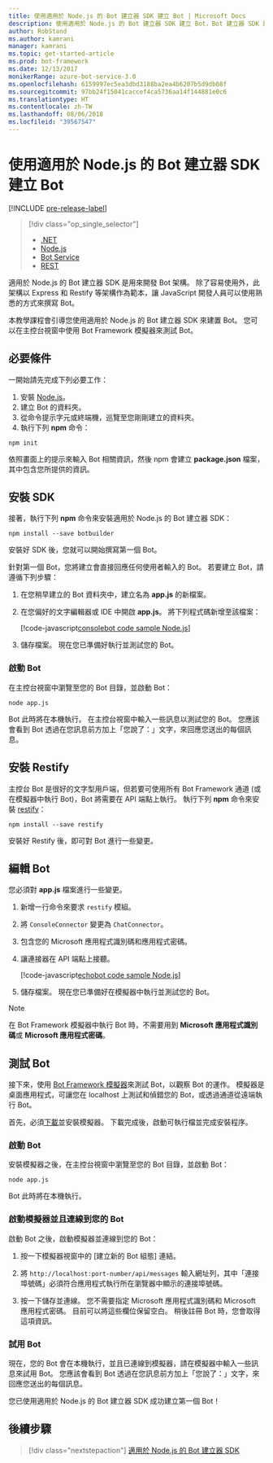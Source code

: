 ```yaml
---
title: 使用適用於 Node.js 的 Bot 建立器 SDK 建立 Bot | Microsoft Docs
description: 使用適用於 Node.js 的 Bot 建立器 SDK 建立 Bot，Bot 建立器 SDK 是功能強大的 Bot 建構架構。
author: RobStand
ms.author: kamrani
manager: kamrani
ms.topic: get-started-article
ms.prod: bot-framework
ms.date: 12/13/2017
monikerRange: azure-bot-service-3.0
ms.openlocfilehash: 6159997ec5ea3dbd3188ba2ea4b6207b5d9db08f
ms.sourcegitcommit: 97bb24f15041caccef4ca5736aa14f144881e0c6
ms.translationtype: HT
ms.contentlocale: zh-TW
ms.lasthandoff: 08/06/2018
ms.locfileid: "39567547"
---
```

# <a name="create-a-bot-with-the-bot-builder-sdk-for-nodejs"></a>使用適用於 Node.js 的 Bot 建立器 SDK 建立 Bot

[!INCLUDE [pre-release-label](../includes/pre-release-label-v3.md)]

> [!div class="op_single_selector"]
> - [.NET](../dotnet/bot-builder-dotnet-quickstart.md)
> - [Node.js](../nodejs/bot-builder-nodejs-quickstart.md)
> - [Bot Service](../bot-service-quickstart.md)
> - [REST](../rest-api/bot-framework-rest-connector-quickstart.md)

適用於 Node.js 的 Bot 建立器 SDK 是用來開發 Bot 架構。 除了容易使用外，此架構以 Express 和 Restify 等架構作為範本，讓 JavaScript 開發人員可以使用熟悉的方式來撰寫 Bot。

本教學課程會引導您使用適用於 Node.js 的 Bot 建立器 SDK 來建置 Bot。 您可以在主控台視窗中使用 Bot Framework 模擬器來測試 Bot。

## <a name="prerequisites"></a>必要條件
一開始請先完成下列必要工作：

1. 安裝 [Node.js](https://nodejs.org)。
2. 建立 Bot 的資料夾。
3. 從命令提示字元或終端機，巡覽至您剛剛建立的資料夾。
4. 執行下列 **npm** 命令：

```nodejs
npm init
```

依照畫面上的提示來輸入 Bot 相關資訊，然後 npm 會建立 **package.json** 檔案，其中包含您所提供的資訊。 

## <a name="install-the-sdk"></a>安裝 SDK
接著，執行下列 **npm** 命令來安裝適用於 Node.js 的 Bot 建立器 SDK：

```nodejs
npm install --save botbuilder
```

安裝好 SDK 後，您就可以開始撰寫第一個 Bot。

針對第一個 Bot，您將建立會直接回應任何使用者輸入的 Bot。 若要建立 Bot，請遵循下列步驟：

1. 在您稍早建立的 Bot 資料夾中，建立名為 **app.js** 的新檔案。
2. 在您偏好的文字編輯器或 IDE 中開啟 **app.js**。 將下列程式碼新增至該檔案： 

   [!code-javascript[consolebot code sample Node.js](../includes/code/node-getstarted.js#consolebot)]

3. 儲存檔案。 現在您已準備好執行並測試您的 Bot。

### <a name="start-your-bot"></a>啟動 Bot

在主控台視窗中瀏覽至您的 Bot 目錄，並啟動 Bot：

```nodejs
node app.js
```

Bot 此時將在本機執行。 在主控台視窗中輸入一些訊息以測試您的 Bot。
您應該會看到 Bot 透過在您訊息前方加上「您說了：」文字，來回應您送出的每個訊息。

## <a name="install-restify"></a>安裝 Restify

主控台 Bot 是很好的文字型用戶端，但若要可使用所有 Bot Framework 通道 (或在模擬器中執行 Bot)，Bot 將需要在 API 端點上執行。 執行下列 **npm** 命令來安裝 <a href="http://restify.com/" target="_blank">restify</a>：

```nodejs
npm install --save restify
```

安裝好 Restify 後，即可對 Bot 進行一些變更。

## <a name="edit-your-bot"></a>編輯 Bot

您必須對 **app.js** 檔案進行一些變更。 

1. 新增一行命令來要求 `restify` 模組。
2. 將 `ConsoleConnector` 變更為 `ChatConnector`。
3. 包含您的 Microsoft 應用程式識別碼和應用程式密碼。
4. 讓連接器在 API 端點上接聽。

   [!code-javascript[echobot code sample Node.js](../includes/code/node-getstarted.js#echobot)]

5. 儲存檔案。 現在您已準備好在模擬器中執行並測試您的 Bot。

> [!NOTE] 
> 在 Bot Framework 模擬器中執行 Bot 時，不需要用到 **Microsoft 應用程式識別碼**或 **Microsoft 應用程式密碼**。

## <a name="test-your-bot"></a>測試 Bot
接下來，使用 [Bot Framework 模擬器](../bot-service-debug-emulator.md)來測試 Bot，以觀察 Bot 的運作。 模擬器是桌面應用程式，可讓您在 localhost 上測試和偵錯您的 Bot，或透過通道從遠端執行 Bot。

首先，必須[下載](https://emulator.botframework.com)並安裝模擬器。 下載完成後，啟動可執行檔並完成安裝程序。

### <a name="start-your-bot"></a>啟動 Bot

安裝模擬器之後，在主控台視窗中瀏覽至您的 Bot 目錄，並啟動 Bot：

```nodejs
node app.js
```
   
Bot 此時將在本機執行。

### <a name="start-the-emulator-and-connect-your-bot"></a>啟動模擬器並且連線到您的 Bot
啟動 Bot 之後，啟動模擬器並連線到您的 Bot：

1. 按一下模擬器視窗中的 [建立新的 Bot 組態] 連結。 

2. 將 `http://localhost:port-number/api/messages` 輸入網址列，其中「連接埠號碼」必須符合應用程式執行所在瀏覽器中顯示的連接埠號碼。

3. 按一下儲存並連線。 您不需要指定 Microsoft 應用程式識別碼和 Microsoft 應用程式密碼。 目前可以將這些欄位保留空白。 稍後註冊 Bot 時，您會取得這項資訊。

### <a name="try-out-your-bot"></a>試用 Bot

現在，您的 Bot 會在本機執行，並且已連線到模擬器，請在模擬器中輸入一些訊息來試用 Bot。
您應該會看到 Bot 透過在您訊息前方加上「您說了：」文字，來回應您送出的每個訊息。

您已使用適用於 Node.js 的 Bot 建立器 SDK 成功建立第一個 Bot！

## <a name="next-steps"></a>後續步驟

> [!div class="nextstepaction"]
> [適用於 Node.js 的 Bot 建立器 SDK](bot-builder-nodejs-overview.md)
